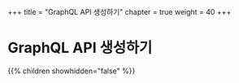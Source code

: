 +++
title = "GraphQL API 생성하기"
chapter = true
weight = 40
+++

# GraphQL API 생성하기

{{% children showhidden="false" %}}


